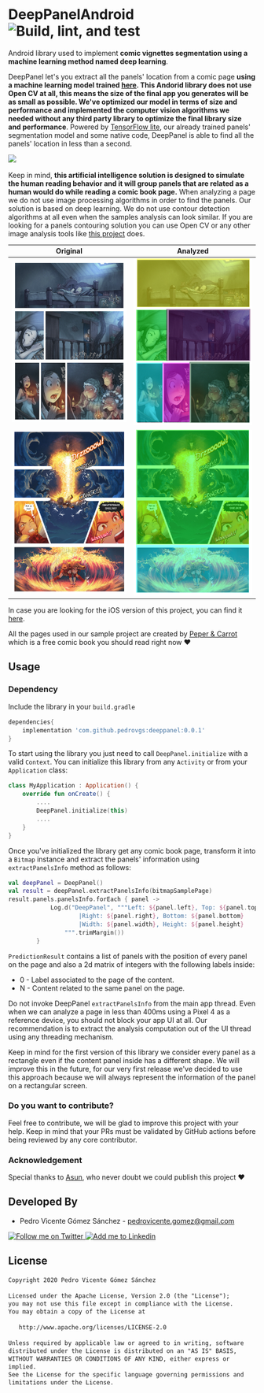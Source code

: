 DeepPanelAndroid ![Build, lint, and test](https://github.com/pedrovgs/DeepPanelAndroid/workflows/Build,%20lint,%20and%20test/badge.svg)
==============

Android library used to implement **comic vignettes segmentation using a machine learning method named deep learning**.

DeepPanel let's you extract all the panels' location from a comic page **using a machine learning model trained [here](https://github.com/pedrovgs/DeepPanel). This Andorid library does not use Open CV at all, this means the size of the final app you generates will be as small as possible. We've optimized our model in terms of size and performance and implemented the computer vision algorithms we needed without any third party library to optimize the final library size and performance**. Powered by [TensorFlow lite](https://www.tensorflow.org/lite), our already trained panels' segmentation model and some native code, DeepPanel is able to find all the panels' location in less than a second.

<img src="art/screencast.gif" width="300" />

Keep in mind, **this artificial intelligence solution is designed to simulate the human reading behavior and it will group panels that are related as a human would do while reading a comic book page.** When analyzing a page we do not use image processing algorithms in order to find the panels. Our solution is based on deep learning. We do not use contour detection algorithms at all even when the samples analysis can look similar. If you are looking for a panels contouring solution you can use Open CV or any other image analysis tools like [this project](https://github.com/njean42/kumiko) does.


| Original        | Analyzed           |
| ----------------|--------------------|
|![page](art/rawPage1.png)|![page](art/panelsInfo1.png)|
|![page](art/rawPage2.png)|![page](art/panelsInfo2.png)|

In case you are looking for the iOS version of this project, you can find it [here](https://github.com/pedrovgs/DeepPaneliOS).

All the pages used in our sample project are created by [Peper & Carrot](https://www.peppercarrot.com) which is a free comic book you should read right now :heart:

Usage
-----

### Dependency

Include the library in your ``build.gradle``

```groovy
dependencies{
    implementation 'com.github.pedrovgs:deeppanel:0.0.1'
}
```

To start using the library you just need to call `DeepPanel.initialize` with a valid `Context`. You can initialize this library from any ``Activity`` or from your ``Application`` class:

```kotlin
class MyApplication : Application() {
    override fun onCreate() {
        ....
        DeepPanel.initialize(this)
        ....
    }
}
```

Once you've initialized the library get any comic book page, transform it into a ``Bitmap`` instance and extract the panels' information using ``extractPanelsInfo`` method as follows:

```kotlin
val deepPanel = DeepPanel()
val result = deepPanel.extractPanelsInfo(bitmapSamplePage)
result.panels.panelsInfo.forEach { panel ->
            Log.d("DeepPanel", """Left: ${panel.left}, Top: ${panel.top}
                    |Right: ${panel.right}, Bottom: ${panel.bottom}
                    |Width: ${panel.width}, Height: ${panel.height}
                """.trimMargin())
        }
```

``PredictionResult`` contains a list of panels with the position of every panel on the page and also a 2d matrix of integers with the following labels inside:

* 0 - Label associated to the page of the content.
* N - Content related to the same panel on the page.

Do not invoke DeepPanel ``extractPanelsInfo`` from the main app thread. Even when we can analyze a page in less than 400ms using a Pixel 4 as a reference device, you should not block your app UI at all. Our recommendation is to extract the analysis computation out of the UI thread using any threading mechanism.

Keep in mind for the first version of this library we consider every panel as a rectangle even if the content panel inside has a different shape. We will improve this in the future, for our very first release we've decided to use this approach because we will always represent the information of the panel on a rectangular screen.

### Do you want to contribute?

Feel free to contribute, we will be glad to improve this project with your help. Keep in mind that your PRs must be validated by GitHub actions before being reviewed by any core contributor.

### Acknowledgement

Special thanks to [Asun](https://github.com/asuncionjc), who never doubt we could publish this project :heart:

Developed By
------------

* Pedro Vicente Gómez Sánchez - <pedrovicente.gomez@gmail.com>

<a href="https://twitter.com/pedro_g_s">
  <img alt="Follow me on Twitter" src="https://image.freepik.com/iconos-gratis/twitter-logo_318-40209.jpg" height="60" width="60"/>
</a>
<a href="https://es.linkedin.com/in/pedrovgs">
  <img alt="Add me to Linkedin" src="https://image.freepik.com/iconos-gratis/boton-del-logotipo-linkedin_318-84979.png" height="60" width="60"/>
</a>

License
-------

    Copyright 2020 Pedro Vicente Gómez Sánchez

    Licensed under the Apache License, Version 2.0 (the "License");
    you may not use this file except in compliance with the License.
    You may obtain a copy of the License at

       http://www.apache.org/licenses/LICENSE-2.0

    Unless required by applicable law or agreed to in writing, software
    distributed under the License is distributed on an "AS IS" BASIS,
    WITHOUT WARRANTIES OR CONDITIONS OF ANY KIND, either express or implied.
    See the License for the specific language governing permissions and
    limitations under the License.
